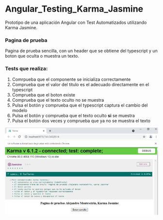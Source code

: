 # Angular_Testing_Karma_Jasmine
Prototipo de una aplicación Angular con Test Automatizados utilizando Karma Jasmine.


### Pagina de prueba
Pagina de prueba sencilla, con un header que se obtiene del typescript y un boton que oculta o muestra un texto.

### Tests que realiza:
1. Comrpueba que el componente se inicializa correctamente
2. Comprueba que el valor del titulo es el adecuado directamente en el typescript
3. Comprueba que el boton existe
4. Comprueba que el texto oculto no se muestra
5. Pulsa el botón y comprueba que el typescript captura el cambio del modelo
6. Pulsa el botón y comprueba que el texto oculto **si** se muestra
7. Pulsa el botón dos veces y comprueba que ya no se muestra el texto


![ResultadosTests](ResultadosTests.PNG)
